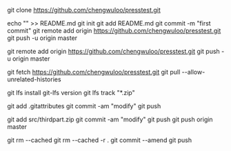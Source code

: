   git clone https://github.com/chengwuloo/presstest.git

  echo "" >> README.md
  git init
  git add README.md
  git commit -m "first commit"
  git remote add origin https://github.com/chengwuloo/presstest.git
  git push -u origin master

  git remote add origin https://github.com/chengwuloo/presstest.git
  git push -u origin master

  git fetch https://github.com/chengwuloo/presstest.git
  git pull --allow-unrelated-histories

  git lfs install
  git-lfs version
  git lfs track "*.zip"

  git add .gitattributes
  git commit -am "modify"
  git push

  git add src/thirdpart.zip
  git commit -am "modify"
  git push
  git push origin master

  git rm --cached 
  git rm --cached -r .
  git commit --amend
  git push
